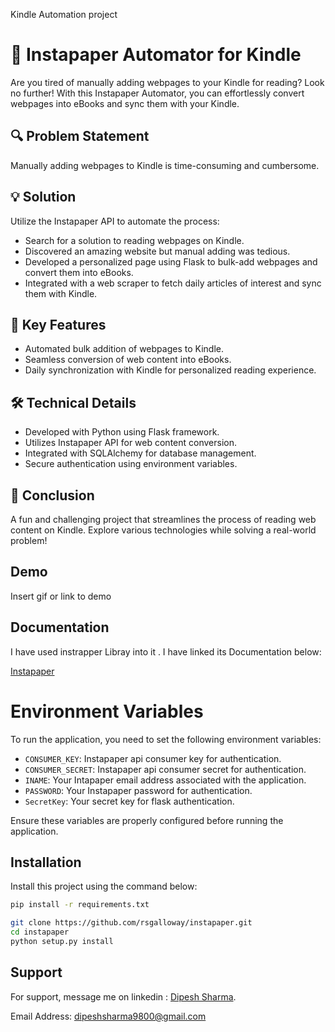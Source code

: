 Kindle Automation project   
# 📘 Instapaper Automator for Kindle

Are you tired of manually adding webpages to your Kindle for reading? Look no further! With this Instapaper Automator, you can effortlessly convert webpages into eBooks and sync them with your Kindle.

## 🔍 Problem Statement
Manually adding webpages to Kindle is time-consuming and cumbersome.

## 💡 Solution
Utilize the Instapaper API to automate the process:
- Search for a solution to reading webpages on Kindle.
- Discovered an amazing website but manual adding was tedious.
- Developed a personalized page using Flask to bulk-add webpages and convert them into eBooks.
- Integrated with a web scraper to fetch daily articles of interest and sync them with Kindle.

## 🚀 Key Features
- Automated bulk addition of webpages to Kindle.
- Seamless conversion of web content into eBooks.
- Daily synchronization with Kindle for personalized reading experience.

## 🛠️ Technical Details
- Developed with Python using Flask framework.
- Utilizes Instapaper API for web content conversion.
- Integrated with SQLAlchemy for database management.
- Secure authentication using environment variables.

## 🌟 Conclusion
A fun and challenging project that streamlines the process of reading web content on Kindle. Explore various technologies while solving a real-world problem!

## Demo

Insert gif or link to demo

## Documentation
I have used instrapper Libray into it . I have linked its Documentation below:

[Instapaper](https://github.com/rsgalloway/instapaper)

# Environment Variables

To run the application, you need to set the following environment variables:

- `CONSUMER_KEY`: Instapaper api consumer key  for authentication.
- `CONSUMER_SECRET`: Instapaper api consumer secret for authentication.
- `INAME`: Your Intapaper email address associated with the application.
- `PASSWORD`: Your Instapaper password for authentication.
- `SecretKey`: Your secret key for flask authentication.

Ensure these variables are properly configured before running the application.

## Installation

Install this project using the command below:

```bash
pip install -r requirements.txt
```
 ```bash
 git clone https://github.com/rsgalloway/instapaper.git
 cd instapaper
 python setup.py install
```
## Support

For support, message me on linkedin : [Dipesh Sharma](https://www.linkedin.com/in/dipesh-sharma-b04948202/).


Email Address: dipeshsharma9800@gmail.com
